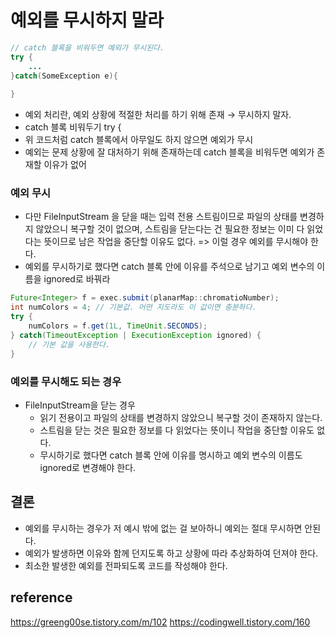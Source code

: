 # 예외를 무시하지 말라

```java
// catch 블록을 비워두면 예외가 무시된다. 
try {
    ...
}catch(SomeException e){
 
}
```
- 예외 처리란, 예외 상황에 적절한 처리를 하기 위해 존재 → 무시하지 말자.
- catch 블록 비워두기
try { 
- 위 코드처럼 catch 블록에서 아무일도 하지 않으면 예외가 무시 
- 예외는 문제 상황에 잘 대처하기 위해 존재하는데 catch 블록을 비워두면 예외가 존재할 이유가 없어


### 예외 무시 
- 다만 FileInputStream 을 닫을 때는 입력 전용 스트림이므로 파일의 상태를 변경하지 않았으니 복구할 것이 없으며, 스트림을 닫는다는 건 필요한 정보는 이미 다 읽었다는 뜻이므로 남은 작업을 중단할 이유도 없다. 
=> 이럴 경우 예외를 무시해야 한다.
- 예외를 무시하기로 했다면 catch 블록 안에 이유를 주석으로 남기고 예외 변수의 이름을 ignored로 바꿔라


```java
Future<Integer> f = exec.submit(planarMap::chromatioNumber);
int numColors = 4; // 기본값. 어떤 지도라도 이 값이면 충분하다.
try {
    numColors = f.get(1L, TimeUnit.SECONDS);
} catch(TimeoutException | ExecutionException ignored) {
    // 기본 값을 사용한다.
}

```

### 예외를 무시해도 되는 경우
- FileInputStream을 닫는 경우
   - 읽기 전용이고 파일의 상태를 변경하지 않았으니 복구할 것이 존재하지 않는다.
   - 스트림을 닫는 것은 필요한 정보를 다 읽었다는 뜻이니 작업을 중단할 이유도 없다.
   - 무시하기로 했다면 catch 블록 안에 이유를 명시하고 예외 변수의 이름도 ignored로 변경해야 한다.


## 결론

- 예외를 무시하는 경우가 저 예시 밖에 없는 걸 보아하니 예외는 절대 무시하면 안된다.
- 예외가 발생하면 이유와 함께 던지도록 하고 상황에 따라 추상화하여 던져야 한다.
- 최소한 발생한 예외를 전파되도록 코드를 작성해야 한다.








## reference
https://greeng00se.tistory.com/m/102
https://codingwell.tistory.com/160




